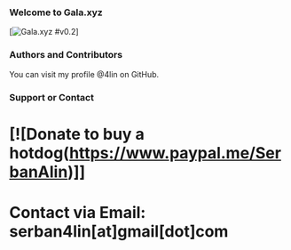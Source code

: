 ### Welcome to Gala.xyz
[![Gala.xyz #v0.2](https://github.com/4lin/Gala.xyz/releases)]

### Authors and Contributors
You can visit my profile @4lin on GitHub.
 
### Support or Contact
# [![Donate to buy a hotdog(https://www.paypal.me/SerbanAlin)]]
# Contact via Email: serban4lin[at]gmail[dot]com
